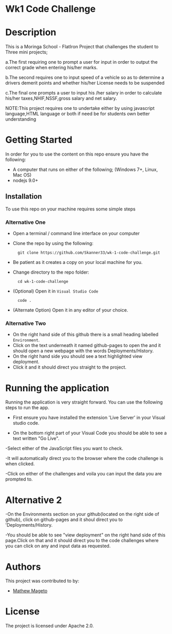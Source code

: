 # Wk1 Code Challenge

# Description 
This is a Moringa School - FlatIron Project that challenges the student to Three mini projects;

a.The first requiring one to prompt a user for input in order to  output the correct grade when entering his/her marks.

b.The second requires one to input speed of a vehicle so as to determine a drivers demerit points and whether his/her License needs to be suspended

c.The final one prompts a user to input his /her salary in order to calculate his/her taxes,NHIF,NSSF,gross salary and net salary.

NOTE:This project requires one to undertake either by using javascript language,HTML language or both if need be for students own better understanding

# Getting Started
In order for you to use the content on this repo ensure you have the following:

- A computer that runs on either of the following; (Windows 7+, Linux, Mac OS)
- nodejs 9.0+

## Installation

To use this repo on your machine requires some simple steps

### Alternative One

- Open a terminal / command line interface on your computer
- Clone the repo by using the following:

        git clone https://github.com/Skanner33/wk-1-code-challenge.git

- Be patient as it creates a copy on your local machine for you.
- Change directory to the repo folder:

        cd wk-1-code-challenge

- (Optional) Open it in ``Visual Studio Code``

        code .

- (Alternate Option) Open it in any editor of your choice.

### Alternative Two

- On the right hand side of this github there is a small heading labelled ``Environment``.
- Click on the text underneath it named github-pages to open the and it should open a new webpage with the words Deployments/History.
- On the right hand side you should see a text highlighted view deployment.
- Click it and it should direct you straight to the project.



# Running the application

Running the application is very straight forward. You can use the following steps to run the app.

- First ensure you have installed the extension 'Live Server' in your Visual studio code.

- On the bottom right part of your Visual Code you should be able to see a text written "Go Live".

-Select either of the JavaScript files you want to check.

-It will automatically direct you to the browser where the code challenge is when clicked.

-Click on either of the challenges and voila you can input the data you are prompted to.

 # Alternative 2
 -On the Environments section on your github(located on the right side of github), click on github-pages and it shoul direct you to 'Deployments/History.

 -You should be able to see "view deployment" on the right hand side of this page.Click on that and it should direct you to the code challenges where you can click on any and input data as requested.
# Authors
This project was contributed to by:
- [Mathew Mageto](https://github.com/Skanner/)

# License
The project is licensed under Apache 2.0.